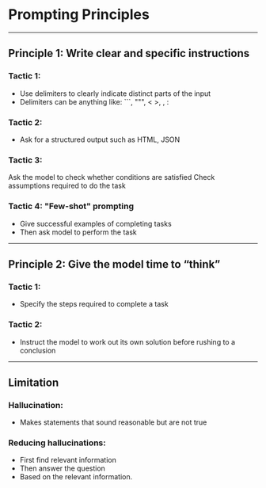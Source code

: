 # Prompting Principles

---

## Principle 1: Write clear and specific instructions

### Tactic 1:

- Use delimiters to clearly indicate distinct parts of the input
- Delimiters can be anything like: ```, """, < >, <tag> </tag>, :

### Tactic 2:

- Ask for a structured output such as HTML, JSON

### Tactic 3:

Ask the model to check whether conditions are satisfied
Check assumptions required to do the task

### Tactic 4: "Few-shot" prompting

- Give successful examples of completing tasks
- Then ask model to perform the task

---

## Principle 2: Give the model time to “think”

### Tactic 1:

- Specify the steps required to complete a task

### Tactic 2:

- Instruct the model to work out its own solution before rushing to a conclusion

---

## Limitation

### Hallucination:

- Makes statements that sound reasonable but are not true

### Reducing hallucinations:

- First find relevant information
- Then answer the question
- Based on the relevant information.